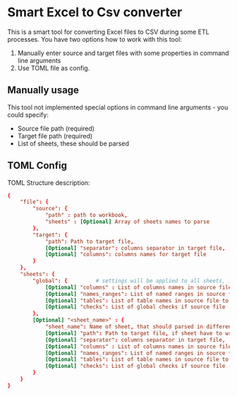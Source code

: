 # Smart Excel to Csv converter

This is a smart tool for converting Excel files to CSV during some ETL processes.
You have two options how to work with this tool:

1. Manually enter source and target files with some properties in command line arguments
2. Use TOML file as config.

## Manually usage

This tool not implemented special options in command line arguments - you could specify:

* Source file path (required)
* Target file path (required)
* List of sheets, these should be parsed

## TOML Config

TOML Structure description:

~~~ TOML
{
    "file": {
        "source": {
            "path" : path to workbook,
            "sheets" : [Optional] Array of sheets names to parse
        },
        "target": {
            "path": Path to target file,
            [Optional] "separator": columns separator in target file,
            [Optional] "columns": columns names for target file
        }
    },
    "sheets": {
        "global": {         # settings will be applied to all sheets, if sheet settings not specified separatly
            [Optional] "columns" : List of columns names in source file to parse,
            [Optional] "names_ranges": List of named ranges in source file to parse,
            [Optional] "tables": List of table names in source file to parse,
            [Optional] "checks": List of global checks if source file
        },
        [Optional] "<sheet_name>" : {
            "sheet_name": Name of sheet, that should parsed in different way,
            [Optional] "path": Path to target file, if sheet have to write into another file,
            [Optional] "separator": columns separator in target file,
            [Optional] "columns" : List of columns names in source file to parse,
            [Optional] "names_ranges": List of named ranges in source file to parse,
            [Optional] "tables": List of table names in source file to parse,
            [Optional] "checks": List of global checks if source file
        }
    }
}
~~~